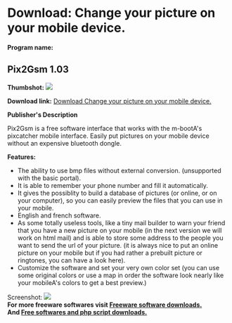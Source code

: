 # Download: Change your picture on your mobile device.

**Program name:**

## Pix2Gsm 1.03

  
**Thumbshot:** ![](http://www.freewarefiles.com/screenshot/pix2gsm_md.gif)   
  
**Download link:** [Download Change your picture on your mobile device.](http://freesoftwares.boysofts.com/PixGsm_program_18770.html)  
  


**Publisher's Description**  
  


Pix2Gsm is a free software interface that works with the m-bootA's pixcatcher mobile interface. Easily put pictures on your mobile device without an expensive bluetooth dongle. 

**Features:**

  * The ability to use bmp files without external conversion. (unsupported with the basic portal). 
  * It is able to remember your phone number and fill it automatically. 
  * It gives the possiblity to build a database of pictures (or online, or on your computer), so you can easily preview the files that you can use in your mobile. 
  * English and french software. 
  * As some totally useless tools, like a tiny mail builder to warn your friend that you have a new picture on your mobile (in the next version we will work on html mail) and is able to store some address to the people you want to send the url of your picture. (it is always nice to put an online picture on your mobile but if you had rather a prebuilt picture or ringtones, you can have a look here). 
  * Customize the software and set your very own color set (you can use some original colors or use a map in order the software look nearly like your mobileA's colors to get a best preview.) 

  
  
Screenshot: ![](http://www.freewarefiles.com/screenshot/pix2gsm.gif)   
**For more freeware softwares visit [Freeware software downloads.](http://freesoftwares.boysofts.com/)**   
**And [Free softwares and php script downloads.](http://www.boysofts.com/)**
